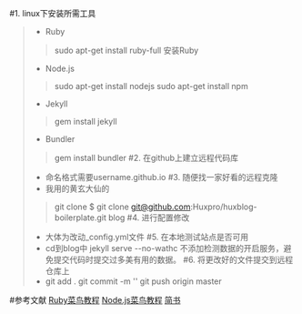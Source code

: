 #1. linux下安装所需工具
>* Ruby
>> sudo apt-get install ruby-full 安装Ruby
>* Node.js 
>> sudo apt-get install nodejs
>> sudo apt-get install npm
>* Jekyll
>> gem install jekyll
>* Bundler
>> gem install bundler
#2. 在github上建立远程代码库
>* 命名格式需要username.github.io
#3. 随便找一家好看的远程克隆
>* 我用的黄玄大仙的
>> git clone $ git clone git@github.com:Huxpro/huxblog-boilerplate.git blog
#4. 进行配置修改
>* 大体为改动_config.yml文件
#5. 在本地测试站点是否可用
>* cd到blog中 jekyll serve --no-wathc 不添加检测数据的开启服务，避免提交代码时提交过多美有用的数据。
#6. 将更改好的文件提交到远程仓库上
>* git add .
>	git commit -m ''
>	git push origin master


#参考文献
[Ruby菜鸟教程](https://www.runoob.com/ruby/ruby-installation-unix.html)
[Node.js菜鸟教程](https://www.runoob.com/nodejs/nodejs-install-setup.html)
[简书](https://www.jianshu.com/p/9f198d5779e6)

